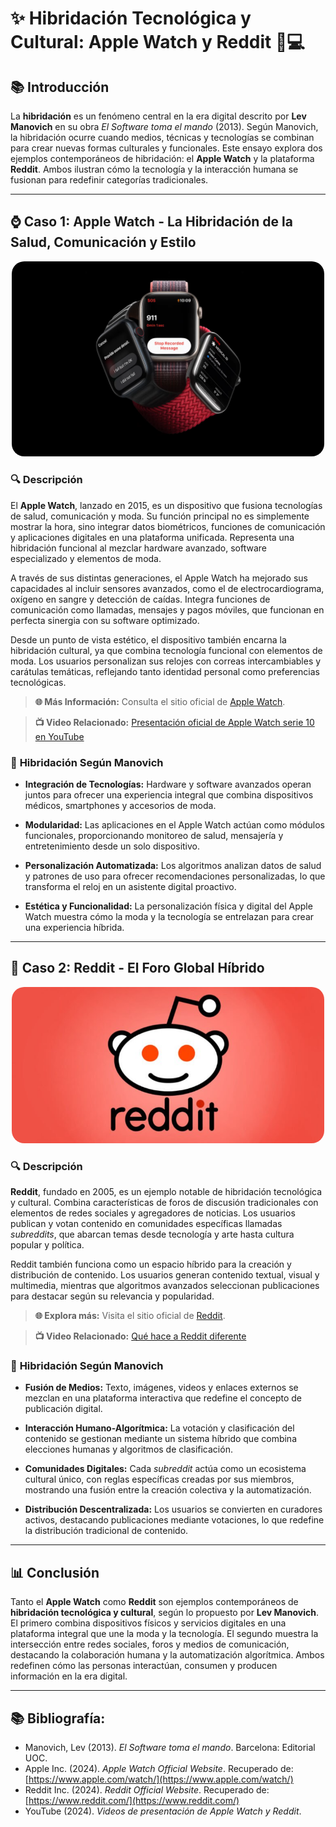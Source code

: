 # ✨ Hibridación Tecnológica y Cultural: Apple Watch y Reddit 📱💻

## 📚 Introducción
La **hibridación** es un fenómeno central en la era digital descrito por **Lev Manovich** en su obra *El Software toma el mando* (2013). Según Manovich, la hibridación ocurre cuando medios, técnicas y tecnologías se combinan para crear nuevas formas culturales y funcionales. Este ensayo explora dos ejemplos contemporáneos de hibridación: el **Apple Watch** y la plataforma **Reddit**. Ambos ilustran cómo la tecnología y la interacción humana se fusionan para redefinir categorías tradicionales.

---

## ⌚ Caso 1: Apple Watch - La Hibridación de la Salud, Comunicación y Estilo

<p align="center">
  <img src="imagenes/applewatch.png" alt="Apple Watch Representación" width="500" style="border-radius: 20px;">
</p>

### 🔍 **Descripción**
El **Apple Watch**, lanzado en 2015, es un dispositivo que fusiona tecnologías de salud, comunicación y moda. Su función principal no es simplemente mostrar la hora, sino integrar datos biométricos, funciones de comunicación y aplicaciones digitales en una plataforma unificada. Representa una hibridación funcional al mezclar hardware avanzado, software especializado y elementos de moda.

A través de sus distintas generaciones, el Apple Watch ha mejorado sus capacidades al incluir sensores avanzados, como el de electrocardiograma, oxígeno en sangre y detección de caídas. Integra funciones de comunicación como llamadas, mensajes y pagos móviles, que funcionan en perfecta sinergia con su software optimizado.

Desde un punto de vista estético, el dispositivo también encarna la hibridación cultural, ya que combina tecnología funcional con elementos de moda. Los usuarios personalizan sus relojes con correas intercambiables y carátulas temáticas, reflejando tanto identidad personal como preferencias tecnológicas.

> **🌐 Más Información:** Consulta el sitio oficial de [Apple Watch](https://www.apple.com/watch/).

> **📺 Video Relacionado:** [Presentación oficial de Apple Watch serie 10 en YouTube](https://youtu.be/s1f_DF6NK54)

### 🧠 **Hibridación Según Manovich**
- **Integración de Tecnologías:** Hardware y software avanzados operan juntos para ofrecer una experiencia integral que combina dispositivos médicos, smartphones y accesorios de moda.

- **Modularidad:** Las aplicaciones en el Apple Watch actúan como módulos funcionales, proporcionando monitoreo de salud, mensajería y entretenimiento desde un solo dispositivo.

- **Personalización Automatizada:** Los algoritmos analizan datos de salud y patrones de uso para ofrecer recomendaciones personalizadas, lo que transforma el reloj en un asistente digital proactivo.

- **Estética y Funcionalidad:** La personalización física y digital del Apple Watch muestra cómo la moda y la tecnología se entrelazan para crear una experiencia híbrida.

---

## 💬 Caso 2: Reddit - El Foro Global Híbrido

<p align="center">
  <img src="imagenes/reddit.jpg" alt="Imagen Reddit" width="500" style="border-radius: 20px;">
</p>

### 🔍 **Descripción**
**Reddit**, fundado en 2005, es un ejemplo notable de hibridación tecnológica y cultural. Combina características de foros de discusión tradicionales con elementos de redes sociales y agregadores de noticias. Los usuarios publican y votan contenido en comunidades específicas llamadas *subreddits*, que abarcan temas desde tecnología y arte hasta cultura popular y política.

Reddit también funciona como un espacio híbrido para la creación y distribución de contenido. Los usuarios generan contenido textual, visual y multimedia, mientras que algoritmos avanzados seleccionan publicaciones para destacar según su relevancia y popularidad.

> **🌐 Explora más:** Visita el sitio oficial de [Reddit](https://www.reddit.com/).

> **📺 Video Relacionado:** [Qué hace a Reddit diferente](https://youtu.be/TeYqUgcdgwQ)

### 🧠 **Hibridación Según Manovich**
- **Fusión de Medios:** Texto, imágenes, videos y enlaces externos se mezclan en una plataforma interactiva que redefine el concepto de publicación digital.

- **Interacción Humano-Algorítmica:** La votación y clasificación del contenido se gestionan mediante un sistema híbrido que combina elecciones humanas y algoritmos de clasificación.

- **Comunidades Digitales:** Cada *subreddit* actúa como un ecosistema cultural único, con reglas específicas creadas por sus miembros, mostrando una fusión entre la creación colectiva y la automatización.

- **Distribución Descentralizada:** Los usuarios se convierten en curadores activos, destacando publicaciones mediante votaciones, lo que redefine la distribución tradicional de contenido.

---

## 📊 **Conclusión**
Tanto el **Apple Watch** como **Reddit** son ejemplos contemporáneos de **hibridación tecnológica y cultural**, según lo propuesto por **Lev Manovich**. El primero combina dispositivos físicos y servicios digitales en una plataforma integral que une la moda y la tecnología. El segundo muestra la intersección entre redes sociales, foros y medios de comunicación, destacando la colaboración humana y la automatización algorítmica. Ambos redefinen cómo las personas interactúan, consumen y producen información en la era digital.

---

## 📚 **Bibliografía:**
- Manovich, Lev (2013). *El Software toma el mando*. Barcelona: Editorial UOC.
- Apple Inc. (2024). *Apple Watch Official Website*. Recuperado de: [https://www.apple.com/watch/](https://www.apple.com/watch/)
- Reddit Inc. (2024). *Reddit Official Website*. Recuperado de: [https://www.reddit.com/](https://www.reddit.com/)
- YouTube (2024). *Videos de presentación de Apple Watch y Reddit*.

